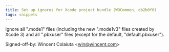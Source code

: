 ```yaml
---
title: Set up ignores for Xcode project bundle (WOCommon, db2b0f0)
tags: snippets
---
```


Ignore all ".mode1" files (including the new ".mode1v3" files created by Xcode 3) and all ".pbxuser" files (except for the default, "default.pbxuser").

Signed-off-by: Wincent Colaiuta &lt;win@wincent.com&gt;
